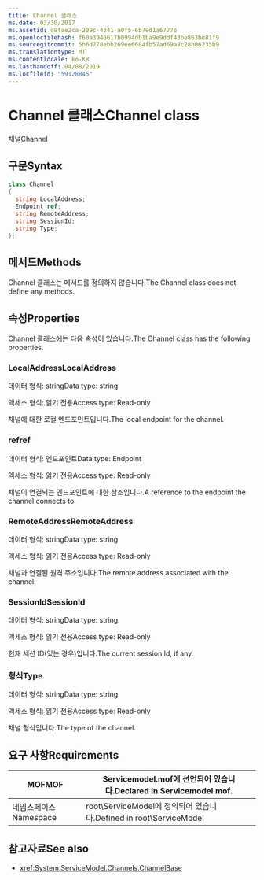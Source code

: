 ```yaml
---
title: Channel 클래스
ms.date: 03/30/2017
ms.assetid: d9fae2ca-209c-4341-a0f5-6b79d1a67776
ms.openlocfilehash: f60a3946617b0994db1ba9e9ddf43be863be81f9
ms.sourcegitcommit: 5b6d778ebb269ee6684fb57ad69a8c28b06235b9
ms.translationtype: MT
ms.contentlocale: ko-KR
ms.lasthandoff: 04/08/2019
ms.locfileid: "59128845"
---
```

# <a name="channel-class"></a><span data-ttu-id="94298-102">Channel 클래스</span><span class="sxs-lookup"><span data-stu-id="94298-102">Channel class</span></span>
<span data-ttu-id="94298-103">채널</span><span class="sxs-lookup"><span data-stu-id="94298-103">Channel</span></span>  
  
## <a name="syntax"></a><span data-ttu-id="94298-104">구문</span><span class="sxs-lookup"><span data-stu-id="94298-104">Syntax</span></span>  
  
```csharp
class Channel  
{  
  string LocalAddress;  
  Endpoint ref;  
  string RemoteAddress;  
  string SessionId;  
  string Type;  
};  
```  
  
## <a name="methods"></a><span data-ttu-id="94298-105">메서드</span><span class="sxs-lookup"><span data-stu-id="94298-105">Methods</span></span>  
 <span data-ttu-id="94298-106">Channel 클래스는 메서드를 정의하지 않습니다.</span><span class="sxs-lookup"><span data-stu-id="94298-106">The Channel class does not define any methods.</span></span>  
  
## <a name="properties"></a><span data-ttu-id="94298-107">속성</span><span class="sxs-lookup"><span data-stu-id="94298-107">Properties</span></span>  
 <span data-ttu-id="94298-108">Channel 클래스에는 다음 속성이 있습니다.</span><span class="sxs-lookup"><span data-stu-id="94298-108">The Channel class has the following properties.</span></span>  
  
### <a name="localaddress"></a><span data-ttu-id="94298-109">LocalAddress</span><span class="sxs-lookup"><span data-stu-id="94298-109">LocalAddress</span></span>  
 <span data-ttu-id="94298-110">데이터 형식: string</span><span class="sxs-lookup"><span data-stu-id="94298-110">Data type: string</span></span>  
  
 <span data-ttu-id="94298-111">액세스 형식: 읽기 전용</span><span class="sxs-lookup"><span data-stu-id="94298-111">Access type: Read-only</span></span>  
  
 <span data-ttu-id="94298-112">채널에 대한 로컬 엔드포인트입니다.</span><span class="sxs-lookup"><span data-stu-id="94298-112">The local endpoint for the channel.</span></span>  
  
### <a name="ref"></a><span data-ttu-id="94298-113">ref</span><span class="sxs-lookup"><span data-stu-id="94298-113">ref</span></span>  
 <span data-ttu-id="94298-114">데이터 형식: 엔드포인트</span><span class="sxs-lookup"><span data-stu-id="94298-114">Data type: Endpoint</span></span>  
  
 <span data-ttu-id="94298-115">액세스 형식: 읽기 전용</span><span class="sxs-lookup"><span data-stu-id="94298-115">Access type: Read-only</span></span>  
  
 <span data-ttu-id="94298-116">채널이 연결되는 엔드포인트에 대한 참조입니다.</span><span class="sxs-lookup"><span data-stu-id="94298-116">A reference to the endpoint the channel connects to.</span></span>  
  
### <a name="remoteaddress"></a><span data-ttu-id="94298-117">RemoteAddress</span><span class="sxs-lookup"><span data-stu-id="94298-117">RemoteAddress</span></span>  
 <span data-ttu-id="94298-118">데이터 형식: string</span><span class="sxs-lookup"><span data-stu-id="94298-118">Data type: string</span></span>  
  
 <span data-ttu-id="94298-119">액세스 형식: 읽기 전용</span><span class="sxs-lookup"><span data-stu-id="94298-119">Access type: Read-only</span></span>  
  
 <span data-ttu-id="94298-120">채널과 연결된 원격 주소입니다.</span><span class="sxs-lookup"><span data-stu-id="94298-120">The remote address associated with the channel.</span></span>  
  
### <a name="sessionid"></a><span data-ttu-id="94298-121">SessionId</span><span class="sxs-lookup"><span data-stu-id="94298-121">SessionId</span></span>  
 <span data-ttu-id="94298-122">데이터 형식: string</span><span class="sxs-lookup"><span data-stu-id="94298-122">Data type: string</span></span>  
  
 <span data-ttu-id="94298-123">액세스 형식: 읽기 전용</span><span class="sxs-lookup"><span data-stu-id="94298-123">Access type: Read-only</span></span>  
  
 <span data-ttu-id="94298-124">현재 세션 ID(있는 경우)입니다.</span><span class="sxs-lookup"><span data-stu-id="94298-124">The current session Id, if any.</span></span>  
  
### <a name="type"></a><span data-ttu-id="94298-125">형식</span><span class="sxs-lookup"><span data-stu-id="94298-125">Type</span></span>  
 <span data-ttu-id="94298-126">데이터 형식: string</span><span class="sxs-lookup"><span data-stu-id="94298-126">Data type: string</span></span>  
  
 <span data-ttu-id="94298-127">액세스 형식: 읽기 전용</span><span class="sxs-lookup"><span data-stu-id="94298-127">Access type: Read-only</span></span>  
  
 <span data-ttu-id="94298-128">채널 형식입니다.</span><span class="sxs-lookup"><span data-stu-id="94298-128">The type of the channel.</span></span>  
  
## <a name="requirements"></a><span data-ttu-id="94298-129">요구 사항</span><span class="sxs-lookup"><span data-stu-id="94298-129">Requirements</span></span>  
  
|<span data-ttu-id="94298-130">MOF</span><span class="sxs-lookup"><span data-stu-id="94298-130">MOF</span></span>|<span data-ttu-id="94298-131">Servicemodel.mof에 선언되어 있습니다.</span><span class="sxs-lookup"><span data-stu-id="94298-131">Declared in Servicemodel.mof.</span></span>|  
|---------|-----------------------------------|  
|<span data-ttu-id="94298-132">네임스페이스</span><span class="sxs-lookup"><span data-stu-id="94298-132">Namespace</span></span>|<span data-ttu-id="94298-133">root\ServiceModel에 정의되어 있습니다.</span><span class="sxs-lookup"><span data-stu-id="94298-133">Defined in root\ServiceModel</span></span>|  
  
## <a name="see-also"></a><span data-ttu-id="94298-134">참고자료</span><span class="sxs-lookup"><span data-stu-id="94298-134">See also</span></span>

- <xref:System.ServiceModel.Channels.ChannelBase>
